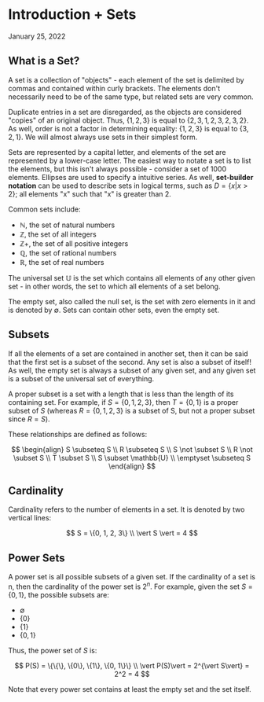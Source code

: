 # Introduction + Sets
January 25, 2022

## What is a Set?

A set is a collection of "objects" - each element of the set is delimited by commas and contained within curly brackets. The elements don't necessarily need to be of the same type, but related sets are very common.

Duplicate entries in a set are disregarded, as the objects are considered "copies" of an original object. Thus, $\{1, 2, 3\}$ is equal to $\{2, 3, 1, 2, 3, 2, 3, 2\}$. As well, order is not a factor in determining equality: $\{ 1, 2, 3\}$ is equal to $\{3, 2, 1\}$. We will almost always use sets in their simplest form.

Sets are represented by a capital letter, and elements of the set are represented by a lower-case letter. The easiest way to notate a set is to list the elements, but this isn't always possible - consider a set of 1000 elements. Ellipses are used to specify a intuitive series. As well, **set-builder notation** can be used to describe sets in logical terms, such as $D = \{x \vert x \gt 2 \}$; all elements "x" such that "x" is greater than 2.

Common sets include:
- $\mathbb{N}$, the set of natural numbers
- $\mathbb{Z}$, the set of all integers
- $\mathbb{Z}+$, the set of all positive integers
- $\mathbb{Q}$, the set of rational numbers
- $\mathbb{R}$, the set of real numbers

The universal set $\mathbb{U}$ is the set which contains all elements of any other given set - in other words, the set to which all elements of a set belong.

The empty set, also called the null set, is the set with zero elements in it and is denoted by $\emptyset$. Sets can contain other sets, even the empty set.

## Subsets
If all the elements of a set are contained in another set, then it can be said that the first set is a subset of the second. Any set is also a subset of itself! As well, the empty set is always a subset of any given set, and any given set is a subset of the universal set of everything.

A proper subset is a set with a length that is less than the length of its containing set. For example, if $S = \{0, 1, 2, 3\}$, then $T = \{0, 1\}$ is a proper subset of $S$ (whereas $R = \{0, 1, 2, 3\}$ is a subset of S, but not a proper subset since $R = S$).

These relationships are defined as follows:

$$
\begin{align}
S \subseteq S \\
R \subseteq S \\
S \not \subset S \\
R \not \subset S \\
T \subset S \\
S \subset \mathbb{U} \\
\emptyset \subseteq S
\end{align}
$$

## Cardinality
Cardinality refers to the number of elements in a set. It is denoted by two vertical lines:

$$ 
S = \{0, 1, 2, 3\} \\
\vert S \vert = 4
$$

## Power Sets
A power set is all possible subsets of a given set. If the cardinality of a set is n, then the cardinality of the power set is $2^{n}$. For example, given the set $S = \{0, 1\}$, the possible subsets are:

- $\emptyset$
- $\{0\}$
- $\{1\}$
- $\{0, 1\}$

Thus, the power set of $S$ is:

$$
P(S) = \{\{\}, \{0\}, \{1\}, \{0, 1\}\} \\
\vert P(S)\vert = 2^{\vert S\vert} = 2^2 = 4
$$

Note that every power set contains at least the empty set and the set itself.
